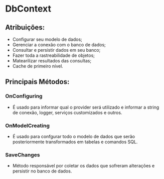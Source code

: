 # DbContext

## Atribuições:
- Configurar seu modelo de dados;
- Gerenciar a conexão com o banco de dados;
- Consultar e persistir dados em seu banco;
- Fazer toda a rastreabilidade de objetos;
- Matearilizar resultados das consultas;
- Cache de primeiro nível.

## Principais Métodos:

### OnConfiguring

- É usado para informar qual o provider será utilizado e informar  a string de conexão, logger, serviços customizados e outros.

### OnModelCreating

- É usado para confgurar todo o modelo de dados que serão posteriormente transformados em tabelas e comandos SQL.

### SaveChanges

- Método responsável por coletar os dados que sofreram alterações e persistir no banco de dados.